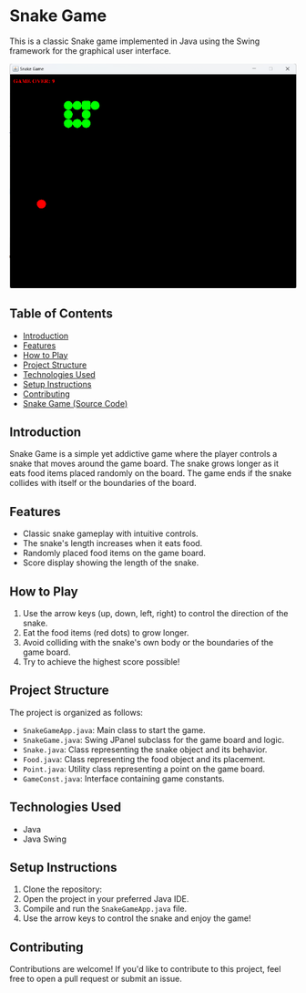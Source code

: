 # Snake Game

This is a classic Snake game implemented in Java using the Swing framework for the graphical user interface.

![Snake Game Screenshot](screenshot.png)

## Table of Contents

- [Introduction](#introduction)
- [Features](#features)
- [How to Play](#how-to-play)
- [Project Structure](#project-structure)
- [Technologies Used](#technologies-used)
- [Setup Instructions](#setup-instructions)
- [Contributing](#contributing)
- [Snake Game (Source Code)](https://github.com/prat-iksahu/snake-game "Snake Game")

## Introduction

Snake Game is a simple yet addictive game where the player controls a snake that moves around the game board. The snake grows longer as it eats food items placed randomly on the board. The game ends if the snake collides with itself or the boundaries of the board.

## Features

- Classic snake gameplay with intuitive controls.
- The snake's length increases when it eats food.
- Randomly placed food items on the game board.
- Score display showing the length of the snake.

## How to Play

1. Use the arrow keys (up, down, left, right) to control the direction of the snake.
2. Eat the food items (red dots) to grow longer.
3. Avoid colliding with the snake's own body or the boundaries of the game board.
4. Try to achieve the highest score possible!

## Project Structure

The project is organized as follows:

- `SnakeGameApp.java`: Main class to start the game.
- `SnakeGame.java`: Swing JPanel subclass for the game board and logic.
- `Snake.java`: Class representing the snake object and its behavior.
- `Food.java`: Class representing the food object and its placement.
- `Point.java`: Utility class representing a point on the game board.
- `GameConst.java`: Interface containing game constants.

## Technologies Used

- Java
- Java Swing

## Setup Instructions

1. Clone the repository:
2. Open the project in your preferred Java IDE.
3. Compile and run the `SnakeGameApp.java` file.
4. Use the arrow keys to control the snake and enjoy the game!

## Contributing

Contributions are welcome! If you'd like to contribute to this project, feel free to open a pull request or submit an issue.

